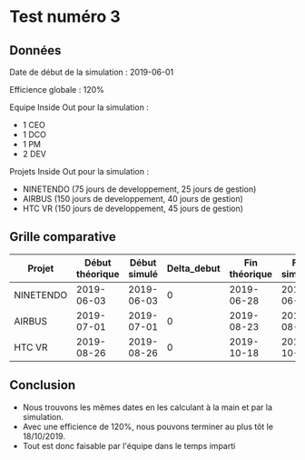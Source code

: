 # Test numéro 3

## Données

Date de début de la simulation : 2019-06-01

Efficience globale : 120%

Equipe Inside Out pour la simulation :
* 1 CEO
* 1 DCO
* 1 PM
* 2 DEV

Projets Inside Out pour la simulation :
* NINETENDO (75 jours de developpement, 25 jours de gestion)
* AIRBUS (150 jours de developpement, 40 jours de gestion)
* HTC VR (150 jours de developpement, 45 jours de gestion)

## Grille comparative

| Projet | Début théorique | Début simulé | Delta_debut | Fin théorique | Fin simulée | Delta_fin | Delta |
|---|---|---|---|---|---|---|---|
| NINETENDO | 2019-06-03 | 2019-06-03 | 0 | 2019-06-28 | 2019-06-28 | 0 | 0 |
| AIRBUS    | 2019-07-01 | 2019-07-01 | 0 | 2019-08-23 | 2019-08-23 | 0 | 0 |
| HTC VR    | 2019-08-26 | 2019-08-26 | 0 | 2019-10-18 | 2019-10-18 | 0 | 0 |

## Conclusion
 
 * Nous trouvons les mêmes dates en les calculant à la main et par la simulation.
 * Avec une efficience de 120%, nous pouvons terminer au plus tôt le 18/10/2019.
 * Tout est donc faisable par l'équipe dans le temps imparti
